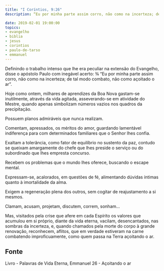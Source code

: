 ```yaml
---
title: "I Coríntios, 9:26"
description: “Eu por minha parte assim corro, não como na incerteza; de tal modo combato, não como açoitado o ar.” - Paulo.

date: 2019-02-01 19:00:00
topics: 
- evangelho
- biblia
- jesus
- corintios
- paulo-de-tarso
- emmanuel
---
```


Definindo o trabalho intenso que lhe era peculiar na extensão do Evangelho, disse o
apóstolo Paulo com inegável acerto: ¾ “Eu por minha parte assim corro, não como na
incerteza; de tal modo combato, não como açoitado o ar”.

Hoje como ontem, milhares de aprendizes da Boa Nova gastam-se inutilmente,
através da vida agitada, asseverando-se em atividade do Mestre, quando apenas
simbolizam números vazios nos quadros da precipitação.

Possuem planos admiráveis que nunca realizam.

Comentam, apressados, os méritos do amor, guardando lamentável indiferença para
com determinados familiares que o Senhor lhes confia.

Exaltam a tolerância, como fator de equilíbrio no sustento da paz, contudo se
queixam amargamente do chefe que lhes preside o serviço ou do subordinado que lhes
empresta concurso.

Recebem os problemas que o mundo lhes oferece, buscando o escape mental.

Expressam-se, acalorados, em questões de fé, alimentando dúvidas íntimas quanto
à imortalidade da alma.

Exigem a regeneração plena dos outros, sem cogitar de reajustamento a si mesmos.

Clamam, acusam, projetam, discutem, correm, sonham...

Mas, visitados pela crise que afere em cada Espírito os valores que acumulou em si
próprio, diante da vida eterna, vacilam, desencantados, nas sombras da incerteza, e,
quando chamados pela morte do corpo à grande renovação, reconhecem, aflitos, que em
verdade estiveram na carne combatendo improficuamente, como quem passa na Terra
açoitando o ar.



## Fonte
Livro - Palavras de Vida Eterna, Emmanuel
26 - Açoitando o ar
